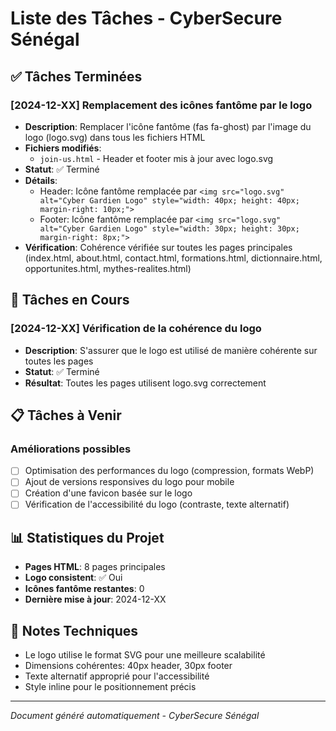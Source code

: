 # Liste des Tâches - CyberSecure Sénégal

## ✅ Tâches Terminées

### [2024-12-XX] Remplacement des icônes fantôme par le logo
- **Description**: Remplacer l'icône fantôme (fas fa-ghost) par l'image du logo (logo.svg) dans tous les fichiers HTML
- **Fichiers modifiés**:
  - `join-us.html` - Header et footer mis à jour avec logo.svg
- **Statut**: ✅ Terminé
- **Détails**:
  - Header: Icône fantôme remplacée par `<img src="logo.svg" alt="Cyber Gardien Logo" style="width: 40px; height: 40px; margin-right: 10px;">`
  - Footer: Icône fantôme remplacée par `<img src="logo.svg" alt="Cyber Gardien Logo" style="width: 30px; height: 30px; margin-right: 8px;">`
- **Vérification**: Cohérence vérifiée sur toutes les pages principales (index.html, about.html, contact.html, formations.html, dictionnaire.html, opportunites.html, mythes-realites.html)

## 🔄 Tâches en Cours

### [2024-12-XX] Vérification de la cohérence du logo
- **Description**: S'assurer que le logo est utilisé de manière cohérente sur toutes les pages
- **Statut**: ✅ Terminé
- **Résultat**: Toutes les pages utilisent logo.svg correctement

## 📋 Tâches à Venir

### Améliorations possibles
- [ ] Optimisation des performances du logo (compression, formats WebP)
- [ ] Ajout de versions responsives du logo pour mobile
- [ ] Création d'une favicon basée sur le logo
- [ ] Vérification de l'accessibilité du logo (contraste, texte alternatif)

## 📊 Statistiques du Projet
- **Pages HTML**: 8 pages principales
- **Logo consistent**: ✅ Oui
- **Icônes fantôme restantes**: 0
- **Dernière mise à jour**: 2024-12-XX

## 📝 Notes Techniques
- Le logo utilise le format SVG pour une meilleure scalabilité
- Dimensions cohérentes: 40px header, 30px footer
- Texte alternatif approprié pour l'accessibilité
- Style inline pour le positionnement précis

---
*Document généré automatiquement - CyberSecure Sénégal*
